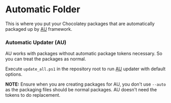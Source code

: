 # Automatic Folder

This is where you put your Chocolatey packages that are automatically packaged up by [AU](https://community.chocolatey.org/packages/au) framework.

### Automatic Updater (AU)

AU works with packages without automatic package tokens necessary. So you can treat the packages as normal.

Execute `update_all.ps1` in the repository root to run [AU](https://community.chocolatey.org/packages/au) updater with default options.

**NOTE:** Ensure when you are creating packages for AU, you don't use `--auto` as the packaging files should be normal packages. AU doesn't need the tokens to do replacement.
